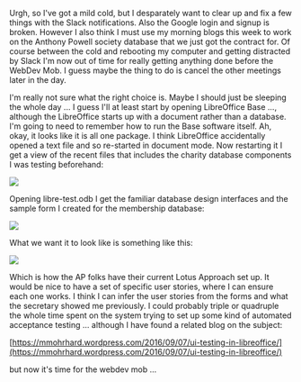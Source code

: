 Urgh, so I've got a mild cold, but I desparately want to clear up and fix a few things with the Slack notifications.  Also the Google login and signup is broken.  However I also think I must use my morning blogs this week to work on the Anthony Powell society database that we just got the contract for.  Of course between the cold and rebooting my computer and getting distracted by Slack I'm now out of time for really getting anything done before the WebDev Mob.  I guess maybe the thing to do is cancel the other meetings later in the day.

I'm really not sure what the right choice is.  Maybe I should just be sleeping the whole day ... I guess I'll at least start by opening LibreOffice Base ..., although the LibreOffice starts up with a document rather than a database.  I'm going to need to remember how to run the Base software itself.  Ah, okay, it looks like it is all one package.  I think LibreOffice accidentally opened a text file and so re-started in document mode.  Now restarting it I get a view of the recent files that includes the charity database components I was testing beforehand:

![](https://dl.dropbox.com/s/1yk586ws45z9hcr/Screenshot%202017-12-04%2010.23.48.png?dl=0)

Opening libre-test.odb I get the familiar database design interfaces and the sample form I created for the membership database:

![](https://dl.dropbox.com/s/1vbjqqs6y5qvid7/Screenshot%202017-12-04%2010.25.12.png?dl=0)

What we want it to look like is something like this:

![](https://dl.dropbox.com/s/y3xtz17fge1lm90/Screenshot%202017-12-04%2010.26.39.png?dl=0)

Which is how the AP folks have their current Lotus Approach set up.  It would be nice to have a set of specific user stories, where I can ensure each one works.  I think I can infer the user stories from the forms and what the secretary showed me previously.  I could probably triple or quadruple the whole time spent on the system trying to set up some kind of automated acceptance testing ... although I have found a related blog on the subject:

[https://mmohrhard.wordpress.com/2016/09/07/ui-testing-in-libreoffice/](https://mmohrhard.wordpress.com/2016/09/07/ui-testing-in-libreoffice/)

but now it's time for the webdev mob ...
